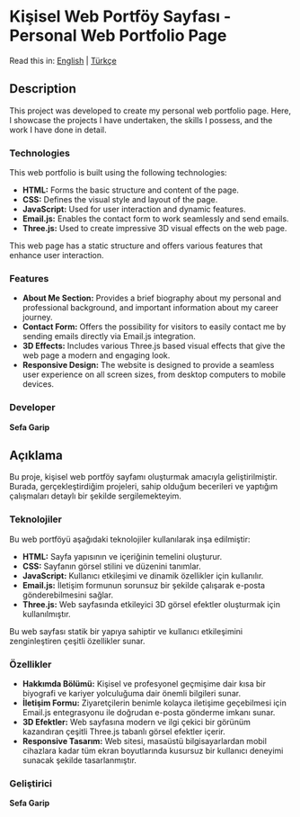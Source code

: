 # Kişisel Web Portföy Sayfası - Personal Web Portfolio Page

Read this in: [English](#description) | [Türkçe](#açıklama)

## Description

This project was developed to create my personal web portfolio page. Here, I showcase the projects I have undertaken, the skills I possess, and the work I have done in detail.

### Technologies

This web portfolio is built using the following technologies:

* **HTML:** Forms the basic structure and content of the page.
* **CSS:** Defines the visual style and layout of the page.
* **JavaScript:** Used for user interaction and dynamic features.
* **Email.js:** Enables the contact form to work seamlessly and send emails.
* **Three.js:** Used to create impressive 3D visual effects on the web page.

This web page has a static structure and offers various features that enhance user interaction.

### Features

* **About Me Section:** Provides a brief biography about my personal and professional background, and important information about my career journey.
* **Contact Form:** Offers the possibility for visitors to easily contact me by sending emails directly via Email.js integration.
* **3D Effects:** Includes various Three.js based visual effects that give the web page a modern and engaging look.
* **Responsive Design:** The website is designed to provide a seamless user experience on all screen sizes, from desktop computers to mobile devices.

### Developer

**Sefa Garip**

## Açıklama

Bu proje, kişisel web portföy sayfamı oluşturmak amacıyla geliştirilmiştir. Burada, gerçekleştirdiğim projeleri, sahip olduğum becerileri ve yaptığım çalışmaları detaylı bir şekilde sergilemekteyim.

### Teknolojiler

Bu web portföyü aşağıdaki teknolojiler kullanılarak inşa edilmiştir:

* **HTML:** Sayfa yapısının ve içeriğinin temelini oluşturur.
* **CSS:** Sayfanın görsel stilini ve düzenini tanımlar.
* **JavaScript:** Kullanıcı etkileşimi ve dinamik özellikler için kullanılır.
* **Email.js:** İletişim formunun sorunsuz bir şekilde çalışarak e-posta gönderebilmesini sağlar.
* **Three.js:** Web sayfasında etkileyici 3D görsel efektler oluşturmak için kullanılmıştır.

Bu web sayfası statik bir yapıya sahiptir ve kullanıcı etkileşimini zenginleştiren çeşitli özellikler sunar.

### Özellikler

* **Hakkımda Bölümü:** Kişisel ve profesyonel geçmişime dair kısa bir biyografi ve kariyer yolculuğuma dair önemli bilgileri sunar.
* **İletişim Formu:** Ziyaretçilerin benimle kolayca iletişime geçebilmesi için Email.js entegrasyonu ile doğrudan e-posta gönderme imkanı sunar.
* **3D Efektler:** Web sayfasına modern ve ilgi çekici bir görünüm kazandıran çeşitli Three.js tabanlı görsel efektler içerir.
* **Responsive Tasarım:** Web sitesi, masaüstü bilgisayarlardan mobil cihazlara kadar tüm ekran boyutlarında kusursuz bir kullanıcı deneyimi sunacak şekilde tasarlanmıştır.

### Geliştirici

**Sefa Garip**
